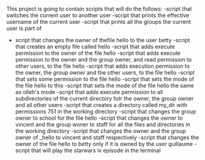 This project is going to contain scripts that will do the follows:
-script that  switches the current user to another user
-script that prints the effective username of the current user
-script that prints all the groups the current user is part of
- script that changes the owner of thefile hello to the user betty
-script that creates an empty file called hello
-script that adds execute permission to the owner of the file hello
-script that adds execute permission to the owner and the group owner, and read permission to other users, to the file hello
-script that adds execution permission to the owner, the group owner and the other users, to the file hello
-script that sets some permission to the file hello
-script that sets the mode of the file hello to this
-script that sets the mode of the file hello the same as olleh's mode
-script that adds execute permission to all subdirectories of the current directory fotr the owner, the group owner and all other users
-script that creates a directory called my_dir with permissions 751 in the working directory
-script that changes the group owner to school for the file hello 
-script that changes the owner to vincent and the group woner to staff for all the files and directories in the working directory
-script that changes the owner and the group owner of _hello to vincent and staff respectively
-script that changes the owner of the file hello to betty only if it is owned by the user guillaume
-script that will play the starwars iv episode in the terminal
